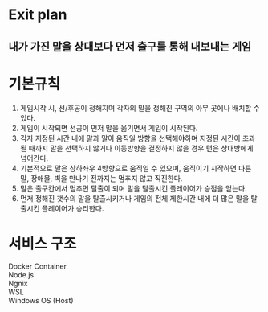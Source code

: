 # Exit plan
## 내가 가진 말을 상대보다 먼저 출구를 통해 내보내는 게임

# 기본규칙
1) 게임시작 시, 선/후공이 정해지며 각자의 말을 정해진 구역의 아무 곳에나 배치할 수 있다. <br>
2) 게임이 시작되면 선공이 먼저 말을 옮기면서 게임이 시작된다. <br>
3) 각자 지정된 시간 내에 말과 말이 움직일 방향을 선택해야하며 지정된 시간이 초과될 때까지 말을 선택하지 않거나 이동방향을 결정하지 않을 경우 턴은 상대방에게 넘어간다. <br>
4) 기본적으로 말은 상하좌우 4방향으로 움직일 수 있으며, 움직이기 시작하면 다른 말, 장애물, 벽을 만나기 전까지는 멈추지 않고 직진한다. <br>
5) 말은 출구칸에서 멈추면 탈출이 되며 말을 탈출시킨 플레이어가 승점을 얻는다. <br>
6) 먼저 정해진 갯수의 말을 탈출시키거나 게임의 전체 제한시간 내에 더 많은 말을 탈출시킨 플레이어가 승리한다. <br>

# 서비스 구조

Docker Container <br>
Node.js <br>
Ngnix <br>
WSL<br>
Windows OS (Host)  <br>


